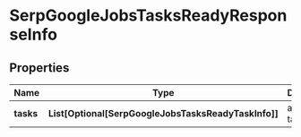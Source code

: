 # SerpGoogleJobsTasksReadyResponseInfo


## Properties

| Name | Type | Description | Notes |
|------------ | ------------- | ------------- | -------------|
**tasks** | **List[Optional[SerpGoogleJobsTasksReadyTaskInfo]]** | array of tasks |[optional]|